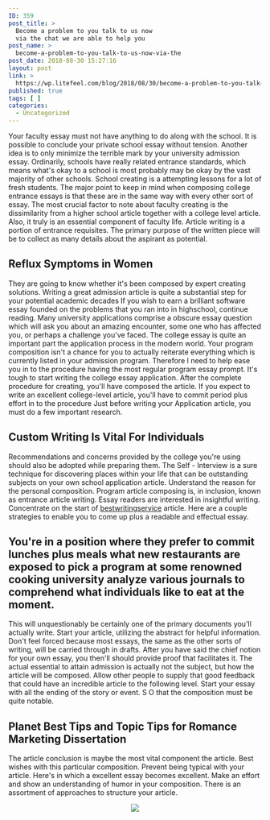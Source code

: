 ```yaml
---
ID: 359
post_title: >
  Become a problem to you talk to us now
  via the chat we are able to help you
post_name: >
  become-a-problem-to-you-talk-to-us-now-via-the
post_date: 2018-08-30 15:27:16
layout: post
link: >
  https://wp.litefeel.com/blog/2018/08/30/become-a-problem-to-you-talk-to-us-now-via-the/
published: true
tags: [ ]
categories:
  - Uncategorized
---
```

<p>Your faculty essay must not have anything to do along with the school. It is possible to conclude your private school essay without tension. Another idea is to only minimize the terrible mark by your university admission essay. Ordinarily, schools have really related entrance standards, which means what's okay to a school is most probably may be okay by the vast majority of other schools. School creating is a attempting lessons for a lot of fresh students. The major point to keep in mind when composing college entrance essays is that these are in the same way with every other sort of essay.<!--more--> The most crucial factor to note about faculty creating is the dissimilarity from a higher school article together with a college level article. Also, it truly is an essential component of faculty life. Article writing is a portion of entrance requisites. The primary purpose of the written piece will be to collect as many details about the aspirant as potential.  <h2>Reflux Symptoms in Women</h2></p><p>They are going to know whether it's been composed by expert creating solutions. Writing a great admission article is quite a substantial step for your potential academic decades If you wish to earn a brilliant software essay founded on the problems that you ran into in highschool, continue reading. Many university applications comprise a obscure essay question which will ask you about an amazing encounter, some one who has affected you, or perhaps a challenge you've faced. The college essay is quite an important part the application process in the modern world. Your program composition isn't a chance for you to actually reiterate everything which is currently listed in your admission program. Therefore I need to help ease you in to the procedure having the most regular program essay prompt. It's tough to start writing the college essay application. After the complete procedure for creating, you'll have composed the article. If you expect to write an excellent college-level article, you'll have to commit period plus effort in to the procedure Just before writing your Application article, you must do a few important research.  <h2>Custom Writing Is Vital For Individuals</h2></p><p>Recommendations and concerns provided by the college you're using should also be adopted while preparing them. The Self - Interview is a sure technique for discovering places within your life that can be outstanding subjects on your own school application article. Understand the reason for the personal composition. Program article composing is, in inclusion, known as entrance article writing. Essay readers are interested in insightful writing. Concentrate on the start of <a href="https://1ws.com/">bestwritingservice</a> article. Here are a couple strategies to enable you to come up plus a readable and effectual essay.   <h2>You're in a position where they prefer to commit lunches plus meals what new restaurants are exposed to pick a program at some renowned cooking university analyze various journals to comprehend what individuals like to eat at the moment.</h2></p><p>This will unquestionably be certainly one of the primary documents you'll actually write. Start your article, utilizing the abstract for helpful information. Don't feel forced because most essays, the same as the other sorts of writing, will be carried through in drafts. After you have said the chief notion for your own essay, you then'll should provide proof that facilitates it. The actual essential to attain admission is actually not the subject, but how the article will be composed. Allow other people to supply that good feedback that could have an incredible article to the following level. Start your essay with all the ending of the story or event. S O that the composition must be quite notable.  <h2>Planet Best Tips and Topic Tips for Romance Marketing Dissertation</h2></p><p>The article conclusion is maybe the most vital component the article. Best wishes with this particular composition. Prevent being typical with your article. Here's in which a excellent essay becomes excellent. Make an effort and show an understanding of humor in your composition. There is an assortment of approaches to structure your article.</p> <p style="text-align:center"><img src="http://img.docstoccdn.com/thumb/orig/35888826.png" style="max-width: 500px;border: none"></p>
